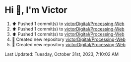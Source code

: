 <h1>Hi 👋, I'm Victor </h1>

<!--RECENT_ACTIVITY:start-->
1. ⬆️ Pushed 1 commit(s) to [victorDigital/Processing-Web](https://github.com/victorDigital/Processing-Web)<br>
2. ⬆️ Pushed 1 commit(s) to [victorDigital/Processing-Web](https://github.com/victorDigital/Processing-Web)<br>
3. ⬆️ Pushed 1 commit(s) to [victorDigital/Processing-Web](https://github.com/victorDigital/Processing-Web)<br>
4. 📔 Created new repository [victorDigital/Processing-Web](https://github.com/victorDigital/Processing-Web)<br>
5. 📔 Created new repository [victorDigital/Processing-Web](https://github.com/victorDigital/Processing-Web)<br>
<!--RECENT_ACTIVITY:end-->

<!--RECENT_ACTIVITY:last_update-->
Last Updated: Tuesday, October 31st, 2023, 7:10:02 AM
<!--RECENT_ACTIVITY:last_update_end-->
